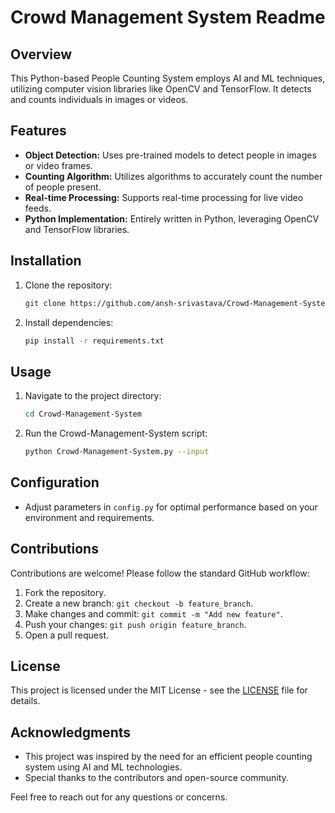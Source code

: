 # Crowd Management System Readme

## Overview

This Python-based People Counting System employs AI and ML techniques, utilizing computer vision libraries like OpenCV and TensorFlow. It detects and counts individuals in images or videos.

## Features

- **Object Detection:** Uses pre-trained models to detect people in images or video frames.
- **Counting Algorithm:** Utilizes algorithms to accurately count the number of people present.
- **Real-time Processing:** Supports real-time processing for live video feeds.
- **Python Implementation:** Entirely written in Python, leveraging OpenCV and TensorFlow libraries.

## Installation

1. Clone the repository:

   ```bash
   git clone https://github.com/ansh-srivastava/Crowd-Management-System.git
   ```

2. Install dependencies:

   ```bash
   pip install -r requirements.txt
   ```

## Usage

1. Navigate to the project directory:

   ```bash
   cd Crowd-Management-System
   ```

2. Run the Crowd-Management-System script:

   ```bash
   python Crowd-Management-System.py --input
   ```

## Configuration

- Adjust parameters in `config.py` for optimal performance based on your environment and requirements.

## Contributions

Contributions are welcome! Please follow the standard GitHub workflow:

1. Fork the repository.
2. Create a new branch: `git checkout -b feature_branch`.
3. Make changes and commit: `git commit -m "Add new feature"`.
4. Push your changes: `git push origin feature_branch`.
5. Open a pull request.

## License

This project is licensed under the MIT License - see the [LICENSE](LICENSE) file for details.

## Acknowledgments

- This project was inspired by the need for an efficient people counting system using AI and ML technologies.
- Special thanks to the contributors and open-source community.

Feel free to reach out for any questions or concerns.
